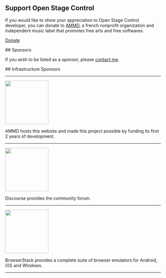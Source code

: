 ## Support Open Stage Control

If you would like to show your appreciation to Open Stage Control developer, you can donate to [AMMD](https://ammd.net/), a french nonprofit organization and independent music label that promotes free arts and free softwares.

<p><a class="btn btn-primary" href="https://www.helloasso.com/associations/ammd/formulaires/2/widget/en">Donate</a></p>

## Sponsors

If you wish to be listed as a sponsor, please [contact me](mailto:jean-emmanuel@ammd.net).

## Infrastructure Sponsors

----

<a href="https://ammd.net/" class="sponsor-logo">
    <img src="/img/sponsors/ammd.png" width="140px"/>
</a>

AMMD hosts this website and made this project possible by funding its first 2 years of development.

----

<a href="https://discourse.org/" class="sponsor-logo">
    <img src="/img/sponsors/discourse.png" width="140px"/>
</a>

Discourse provides the community forum.

----

<a href="https://browserstack.com/" class="sponsor-logo">
    <img src="/img/sponsors/browserstack.png" width="140px"/>
</a>

BrowserStack provides a complete suite of browser emulators for Android, iOS and Windows.

----

